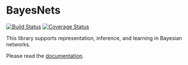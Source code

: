 # BayesNets

[![Build Status](https://travis-ci.org/sisl/BayesNets.jl.svg?branch=master)](https://travis-ci.org/sisl/BayesNets.jl) [![Coverage Status](https://coveralls.io/repos/sisl/BayesNets.jl/badge.svg?branch=master&service=github)](https://coveralls.io/github/sisl/BayesNets.jl?branch=master)

This library supports representation, inference, and learning in Bayesian networks.

Please read the [documentation](http://nbviewer.ipython.org/github/sisl/BayesNets.jl/blob/distributions/doc/BayesNets.ipynb).
